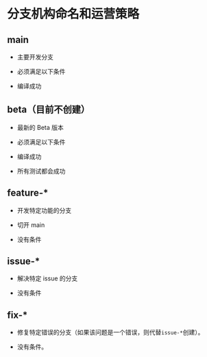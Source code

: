 # 分支机构命名和运营策略

## main

* 主要开发分支
* 必须满足以下条件

* 编译成功

## beta（目前不创建）

* 最新的 Beta 版本
* 必须满足以下条件

* 编译成功
* 所有测试都会成功

## feature-*

* 开发特定功能的分支
* 切开 main

* 没有条件

## issue-*

* 解决特定 issue 的分支

* 没有条件

## fix-*

* 修复特定错误的分支（如果该问题是一个错误，则代替`issue-*`创建）。

* 没有条件。

